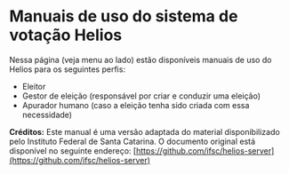 # Manuais de uso do sistema de votação Helios



Nessa página (veja menu ao lado) estão disponíveis manuais de uso do Helios para os seguintes perfis:

- Eleitor
- Gestor de eleição (responsável por criar e conduzir uma eleição)
- Apurador humano (caso a eleição tenha sido criada com essa necessidade)

**Créditos:** Este manual é uma versão adaptada do material disponibilizado pelo Instituto Federal de Santa Catarina. O documento original está disponível no seguinte endereço: [https://github.com/ifsc/helios-server](https://github.com/ifsc/helios-server)
